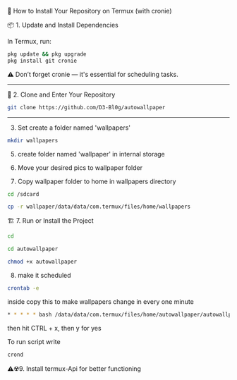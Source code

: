 
📲 How to Install Your Repository on Termux (with cronie)

📦 1. Update and Install Dependencies

In Termux, run:
```bash
pkg update && pkg upgrade
pkg install git cronie
```

 ⚠️ Don’t forget cronie — it's essential for scheduling tasks.




---

📁 2. Clone and Enter Your Repository
```bash
git clone https://github.com/D3-Bl0g/autowallpaper
```

---
   3. Set create a folder named 'wallpapers'
```bash
mkdir wallpapers
```
   5. create folder named 'wallpaper' in internal storage

   6. Move your desired pics to wallpaper folder
  
   7. Copy wallpaper folder to home in wallpapers
directory
```bash
cd /sdcard
```
```bash
cp -r wallpaper/data/data/com.termux/files/home/wallpapers
```

     
🏗️ 7. Run or Install the Project
```bash
cd
```
```bash
cd autowallpaper
```
```bash
chmod +x autowallpaper
```
   8. make it scheduled
 ```bash    
 crontab -e
 ```
inside copy this to make wallpapers change in every
 one minute

```bash
* * * * * bash /data/data/com.termux/files/home/autowallpaper/autowallpaper
```
then hit CTRL + x, then y for yes

To run script write 
```bash
crond
```
⚠️☢️9. Install termux-Api for better functioning 
